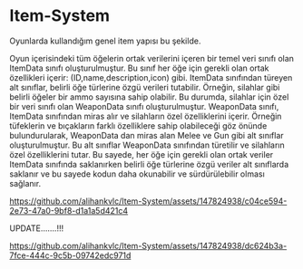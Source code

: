 # Item-System
Oyunlarda kullandığım genel item yapısı bu şekilde.

Oyun içerisindeki tüm öğelerin ortak verilerini içeren bir temel veri sınıfı olan ItemData sınıfı oluşturulmuştur. Bu sınıf her öğe için gerekli olan ortak özellikleri içerir: (ID,name,description,icon) gibi. ItemData sınıfından türeyen alt sınıflar, belirli öğe türlerine özgü verileri tutabilir. Örneğin, silahlar gibi belirli öğeler bir ammo sayısına sahip olabilir. Bu durumda, silahlar için özel bir veri sınıfı olan WeaponData sınıfı oluşturulmuştur. WeaponData sınıfı, ItemData sınıfından miras alır ve silahların özel özelliklerini içerir. Örneğin tüfeklerin ve bıçakların farklı özelliklere sahip olabileceği göz önünde bulundurularak, WeaponData dan miras alan Melee ve Gun gibi alt sınıflar oluşturulmuştur. Bu alt sınıflar WeaponData sınıfından türetilir ve silahların özel özelliklerini tutar. Bu sayede, her öğe için gerekli olan ortak veriler ItemData sınıfında saklanırken belirli öğe türlerine özgü veriler alt sınıflarda saklanır ve bu sayede kodun daha okunabilir ve sürdürülebilir olması sağlanır.

https://github.com/alihankvlc/Item-System/assets/147824938/c04ce594-2e73-47a0-9bf8-d1a1a5d421c4


UPDATE.......!!!

https://github.com/alihankvlc/Item-System/assets/147824938/dc624b3a-7fce-444c-9c5b-09742edc971d




